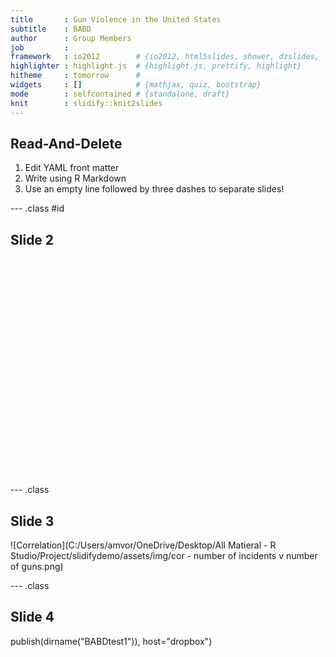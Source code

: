 ```yaml
---
title       : Gun Violence in the United States
subtitle    : BABD
author      : Group Members
job         : 
framework   : io2012        # {io2012, html5slides, shower, dzslides, ...}
highlighter : highlight.js  # {highlight.js, prettify, highlight}
hitheme     : tomorrow      # 
widgets     : []            # {mathjax, quiz, bootstrap}
mode        : selfcontained # {standalone, draft}
knit        : slidify::knit2slides
---
```


## Read-And-Delete

1. Edit YAML front matter
2. Write using R Markdown
3. Use an empty line followed by three dashes to separate slides!

--- .class #id 

## Slide 2
<!-- GeoChart generated in R 3.5.1 by googleVis 0.6.3 package -->
<!-- Mon Dec 03 14:06:06 2018 -->


<!-- jsHeader -->
<script type="text/javascript">
 
// jsData 
function gvisDataGeoChartID3bc445d86950 () {
var data = new google.visualization.DataTable();
var datajson =
[
 [
"alabama",
0.14
],
[
"alaska",
0
],
[
"arizona",
0.44
],
[
"arkansas",
0
],
[
"california",
0.74
],
[
"colorado",
0.43
],
[
"connecticut",
1
],
[
"delaware",
1
],
[
"florida",
0.37
],
[
"georgia",
0.29
],
[
"hawaii",
1
],
[
"idaho",
0
],
[
"illinois",
0.56
],
[
"indiana",
0.22
],
[
"iowa",
0.25
],
[
"kansas",
0
],
[
"kentucky",
0.17
],
[
"kentucky",
0.17
],
[
"louisiana",
0.17
],
[
"maine",
0.5
],
[
"maryland",
0.88
],
[
"massachusetts",
1
],
[
"michigan",
0.36
],
[
"minnesota",
0.63
],
[
"mississippi",
0.25
],
[
"missouri",
0.25
],
[
"montana",
0
],
[
"nebraska",
0.33
],
[
"nevada",
0.25
],
[
"new hampshire",
0.5
],
[
"new jersey",
0.5
],
[
"new mexico",
0.67
],
[
"new york",
0.67
],
[
"north carolina",
0.23
],
[
"north dakota",
0
],
[
"ohio",
0.25
],
[
"oklahoma",
0
],
[
"oregon",
0.8
],
[
"pennsylvania",
0.28
],
[
"rhode island",
1
],
[
"south carolina",
0.14
],
[
"south dakota",
0
],
[
"tennessee",
0.22
],
[
"texas",
0.31
],
[
"utah",
0
],
[
"vermont",
1
],
[
"virginia",
0.27
],
[
"washington",
0.6
],
[
"west virginia",
1
],
[
"wisconsin",
0.38
],
[
"wyoming",
0
] 
];
data.addColumn('string','state');
data.addColumn('number','pct.d');
data.addRows(datajson);
return(data);
}
 
// jsDrawChart
function drawChartGeoChartID3bc445d86950() {
var data = gvisDataGeoChartID3bc445d86950();
var options = {};
options["width"] = 556;
options["height"] = 347;
options["region"] = "US";
options["displaymode"] = "regions";
options["resolution"] = "provinces";
options["colorAxis"] = {colors:['red', 'blue']};

    var chart = new google.visualization.GeoChart(
    document.getElementById('GeoChartID3bc445d86950')
    );
    chart.draw(data,options);
    

}
  
 
// jsDisplayChart
(function() {
var pkgs = window.__gvisPackages = window.__gvisPackages || [];
var callbacks = window.__gvisCallbacks = window.__gvisCallbacks || [];
var chartid = "geochart";
  
// Manually see if chartid is in pkgs (not all browsers support Array.indexOf)
var i, newPackage = true;
for (i = 0; newPackage && i < pkgs.length; i++) {
if (pkgs[i] === chartid)
newPackage = false;
}
if (newPackage)
  pkgs.push(chartid);
  
// Add the drawChart function to the global list of callbacks
callbacks.push(drawChartGeoChartID3bc445d86950);
})();
function displayChartGeoChartID3bc445d86950() {
  var pkgs = window.__gvisPackages = window.__gvisPackages || [];
  var callbacks = window.__gvisCallbacks = window.__gvisCallbacks || [];
  window.clearTimeout(window.__gvisLoad);
  // The timeout is set to 100 because otherwise the container div we are
  // targeting might not be part of the document yet
  window.__gvisLoad = setTimeout(function() {
  var pkgCount = pkgs.length;
  google.load("visualization", "1", { packages:pkgs, callback: function() {
  if (pkgCount != pkgs.length) {
  // Race condition where another setTimeout call snuck in after us; if
  // that call added a package, we must not shift its callback
  return;
}
while (callbacks.length > 0)
callbacks.shift()();
} });
}, 100);
}
 
// jsFooter
</script>
 
<!-- jsChart -->  
<script type="text/javascript" src="https://www.google.com/jsapi?callback=displayChartGeoChartID3bc445d86950"></script>
 
<!-- divChart -->
  
<div id="GeoChartID3bc445d86950" 
  style="width: 556; height: 347;">
</div>

--- .class

## Slide 3

![Correlation](C:/Users/amvor/OneDrive/Desktop/All Matieral - R Studio/Project/slidifydemo/assets/img/cor - number of incidents v number of guns.png)

--- .class

## Slide 4

publish(dirname("BABDtest1")), host="dropbox")
